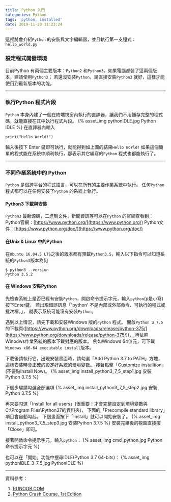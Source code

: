 ```yaml
---
title: Python 入門
categories: Python
tags: 'python, installed'
date: 2019-11-20 11:23:24
---
```

這裡將會介紹`Python` 的安裝與文字編輯器，並且執行第一支程式：`hello_world.py`

### 設定程式開發環境
目前Python 有兩個主要版本：`Python2` 和`Python3`。如果電腦都裝了這兩個版本，建議使用`Python3`；
若還沒安裝`Python`，請直接安裝`Python3` 就好，這樣才能使用到最新版本的功能。

---

<!-- more -->

### 執行Python 程式片段
`Python` 本身內建了一個在終端視窗內執行的直譯器，讓我們不用儲存完整的程式碼，就能直接在其中執行程式片段。
{% asset_img pythonIDLE.jpg Python IDLE %}
在直譯器內輸入
```
print("Hello World!")
```
輸入後按下 Enter 鍵即可執行，就能得到如上圖的結果`Hello World!`
如果這個簡單的程式能在系統中順利執行，那表示其它編寫的`Python` 程式也都能執行了。

---

### 不同作業系統中的 Python
`Python` 是個跨平台的程式語言，可以在所有的主要作業系統中執行。
任何`Python` 程式都可以在任何安裝了`Python` 的系統上執行。

#### Python3 下載與安裝
`Python3` 最新源碼，二進制文件，新聞資訊等可以在`Python` 的官網查看到：
Python官網：[https://www.python.org/](https://www.python.org/)
Python文件：[https://www.python.org/doc/](https://www.python.org/doc/)

#### 在Unix & Linux 中的Python
在`Ubuntu 16.04.5 LTS`之後的版本都有預載`Python3.5`，輸入以下指令可以知道系統的`Python3`版本為何
```
$ python3 --version
Python 3.5.2
```

#### 在 Windows 安裝Python
先檢查系統上是否已經有安裝`Python`，開啟命令提示字元，輸入`python`(p是小寫)按下Enter鍵，
若出現錯誤訊息「'python' 不是內部或外部命令、可執行的程式或批次檔。」，
就表示系統可能沒有安裝`Python`。

遇到以上情況，請先下載和安裝Windows 版的`Python` 程式。
開啟`Python 3.7.5` 的下載頁([https://www.python.org/downloads/release/python-375/](https://www.python.org/downloads/release/python-375/))，
再依照Winodws作業系統的版本下載對應的版本。
例如Windows 64位元，可下載 `Windows x86-64 executable install`版本。

下載後請執行它，出現安裝畫面時，請勾選「Add Python 3.7 to PATH」方塊，這樣安裝時會正確的設定好系統的環境變數。
接著點擊「Customize installtion」(不要點Install Now)。
{% asset_img install_python3_7_5_step1.jpg 安裝Python 3.7.5 %}

下個步驟請勾選全部選項
{% asset_img install_python3_7_5_step2.jpg 安裝Python 3.7.5 %}

再來要勾選「Install for all users」(很重要！才會完整設定到環境變數與C:\Program Files\Python37的資料夾)，
下面的「Precompile standard library」項目會自動勾起。
下個畫面按下「Install」就可以開始安裝了。
{% asset_img install_python3_7_5_step3.jpg 安裝Python 3.7.5 %}
安裝完畢後的視窗直接按「Close」即可。

接著開啟命令提示字元，輸入`python`：
{% asset_img cmd_python.jpg Python 命令提示字元 %}

也可以在「開始」功能中搜尋IDLE(Python 3.7 64-bits)：
{% asset_img pythonIDLE_3_7_5.jpg PythonIDLE %}

---

資料參考：
1. [RUNOOB.COM](https://www.runoob.com/python/python-tutorial.html)
2. [Python Crash Course, 1st Edition](https://nostarch.com/pythoncrashcourse2e)